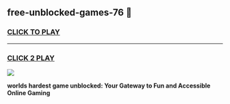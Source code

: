 
## free-unblocked-games-76 👋
<h3>
<a href="https://premium.freeplayer.one?title=free-unblocked-games-76&ref=14F">CLICK TO PLAY</a></h3>
<hr>

<h3>
<a href="https://premium.freeplayer.one?title=free-unblocked-games-76&ref=14F">CLICK 2 PLAY</a>
  
</h3>

<a href="https://premium.freeplayer.one?title=free-unblocked-games-76&ref=12F/"><img src="https://clearcache.store/games.png"></a>


**worlds hardest game unblocked: Your Gateway to Fun and Accessible Online Gaming**
